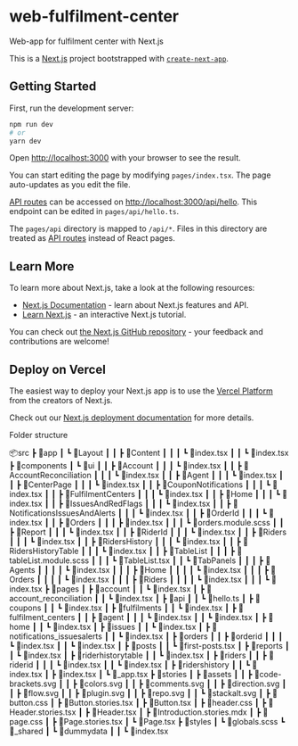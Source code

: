 

# web-fulfilment-center
Web-app  for fulfilment center with Next.js


This is a [Next.js](https://nextjs.org/) project bootstrapped with [`create-next-app`](https://github.com/vercel/next.js/tree/canary/packages/create-next-app).

## Getting Started

First, run the development server:

```bash
npm run dev
# or
yarn dev
```

Open [http://localhost:3000](http://localhost:3000) with your browser to see the result.

You can start editing the page by modifying `pages/index.tsx`. The page auto-updates as you edit the file.

[API routes](https://nextjs.org/docs/api-routes/introduction) can be accessed on [http://localhost:3000/api/hello](http://localhost:3000/api/hello). This endpoint can be edited in `pages/api/hello.ts`.

The `pages/api` directory is mapped to `/api/*`. Files in this directory are treated as [API routes](https://nextjs.org/docs/api-routes/introduction) instead of React pages.

## Learn More

To learn more about Next.js, take a look at the following resources:

- [Next.js Documentation](https://nextjs.org/docs) - learn about Next.js features and API.
- [Learn Next.js](https://nextjs.org/learn) - an interactive Next.js tutorial.

You can check out [the Next.js GitHub repository](https://github.com/vercel/next.js/) - your feedback and contributions are welcome!

## Deploy on Vercel

The easiest way to deploy your Next.js app is to use the [Vercel Platform](https://vercel.com/new?utm_medium=default-template&filter=next.js&utm_source=create-next-app&utm_campaign=create-next-app-readme) from the creators of Next.js.

Check out our [Next.js deployment documentation](https://nextjs.org/docs/deployment) for more details.



Folder structure

📦src
 ┣ 📂app
 ┃ ┗ 📂Layout
 ┃ ┃ ┣ 📂Content
 ┃ ┃ ┃ ┗ 📜index.tsx
 ┃ ┃ ┗ 📜index.tsx
 ┣ 📂components
 ┃ ┗ 📂ui
 ┃ ┃ ┣ 📂Account
 ┃ ┃ ┃ ┗ 📜index.tsx
 ┃ ┃ ┣ 📂AccountReconciliation
 ┃ ┃ ┃ ┗ 📜index.tsx
 ┃ ┃ ┣ 📂Agent
 ┃ ┃ ┃ ┗ 📜index.tsx
 ┃ ┃ ┣ 📂CenterPage
 ┃ ┃ ┃ ┗ 📜index.tsx
 ┃ ┃ ┣ 📂CouponNotifications
 ┃ ┃ ┃ ┗ 📜index.tsx
 ┃ ┃ ┣ 📂FulfilmentCenters
 ┃ ┃ ┃ ┗ 📜index.tsx
 ┃ ┃ ┣ 📂Home
 ┃ ┃ ┃ ┗ 📜index.tsx
 ┃ ┃ ┣ 📂IssuesAndRedFlags
 ┃ ┃ ┃ ┗ 📜index.tsx
 ┃ ┃ ┣ 📂NotificationsIssuesAndAlerts
 ┃ ┃ ┃ ┗ 📜index.tsx
 ┃ ┃ ┣ 📂OrderId
 ┃ ┃ ┃ ┗ 📜index.tsx
 ┃ ┃ ┣ 📂Orders
 ┃ ┃ ┃ ┣ 📜index.tsx
 ┃ ┃ ┃ ┗ 📜orders.module.scss
 ┃ ┃ ┣ 📂Report
 ┃ ┃ ┃ ┗ 📜index.tsx
 ┃ ┃ ┣ 📂RiderId
 ┃ ┃ ┃ ┗ 📜index.tsx
 ┃ ┃ ┣ 📂Riders
 ┃ ┃ ┃ ┗ 📜index.tsx
 ┃ ┃ ┣ 📂RidersHistory
 ┃ ┃ ┃ ┗ 📜index.tsx
 ┃ ┃ ┣ 📂RidersHistoryTable
 ┃ ┃ ┃ ┗ 📜index.tsx
 ┃ ┃ ┣ 📂TableList
 ┃ ┃ ┃ ┣ 📜tableList.module.scss
 ┃ ┃ ┃ ┗ 📜TableList.tsx
 ┃ ┃ ┗ 📂TabPanels
 ┃ ┃ ┃ ┣ 📂Agents
 ┃ ┃ ┃ ┃ ┗ 📜index.tsx
 ┃ ┃ ┃ ┣ 📂Home
 ┃ ┃ ┃ ┃ ┗ 📜index.tsx
 ┃ ┃ ┃ ┣ 📂Orders
 ┃ ┃ ┃ ┃ ┗ 📜index.tsx
 ┃ ┃ ┃ ┣ 📂Riders
 ┃ ┃ ┃ ┃ ┗ 📜index.tsx
 ┃ ┃ ┃ ┗ 📜index.tsx
 ┣ 📂pages
 ┃ ┣ 📂account
 ┃ ┃ ┗ 📜index.tsx
 ┃ ┣ 📂account_reconciliation
 ┃ ┃ ┗ 📜index.tsx
 ┃ ┣ 📂api
 ┃ ┃ ┗ 📜hello.ts
 ┃ ┣ 📂coupons
 ┃ ┃ ┗ 📜index.tsx
 ┃ ┣ 📂fulfilments
 ┃ ┃ ┗ 📜index.tsx
 ┃ ┣ 📂fulfilment_centers
 ┃ ┃ ┣ 📂agent
 ┃ ┃ ┃ ┗ 📜index.tsx
 ┃ ┃ ┗ 📜index.tsx
 ┃ ┣ 📂home
 ┃ ┃ ┗ 📜index.tsx
 ┃ ┣ 📂issues
 ┃ ┃ ┗ 📜index.tsx
 ┃ ┣ 📂notifications_issuesalerts
 ┃ ┃ ┗ 📜index.tsx
 ┃ ┣ 📂orders
 ┃ ┃ ┣ 📂orderid
 ┃ ┃ ┃ ┗ 📜index.tsx
 ┃ ┃ ┗ 📜index.tsx
 ┃ ┣ 📂posts
 ┃ ┃ ┗ 📜first-posts.tsx
 ┃ ┣ 📂reports
 ┃ ┃ ┗ 📜index.tsx
 ┃ ┣ 📂riderhistorytable
 ┃ ┃ ┗ 📜index.tsx
 ┃ ┣ 📂riders
 ┃ ┃ ┣ 📂riderid
 ┃ ┃ ┃ ┗ 📜index.tsx
 ┃ ┃ ┗ 📜index.tsx
 ┃ ┣ 📂ridershistory
 ┃ ┃ ┗ 📜index.tsx
 ┃ ┣ 📜index.tsx
 ┃ ┗ 📜_app.tsx
 ┣ 📂stories
 ┃ ┣ 📂assets
 ┃ ┃ ┣ 📜code-brackets.svg
 ┃ ┃ ┣ 📜colors.svg
 ┃ ┃ ┣ 📜comments.svg
 ┃ ┃ ┣ 📜direction.svg
 ┃ ┃ ┣ 📜flow.svg
 ┃ ┃ ┣ 📜plugin.svg
 ┃ ┃ ┣ 📜repo.svg
 ┃ ┃ ┗ 📜stackalt.svg
 ┃ ┣ 📜button.css
 ┃ ┣ 📜Button.stories.tsx
 ┃ ┣ 📜Button.tsx
 ┃ ┣ 📜header.css
 ┃ ┣ 📜Header.stories.tsx
 ┃ ┣ 📜Header.tsx
 ┃ ┣ 📜Introduction.stories.mdx
 ┃ ┣ 📜page.css
 ┃ ┣ 📜Page.stories.tsx
 ┃ ┗ 📜Page.tsx
 ┣ 📂styles
 ┃ ┗ 📜globals.scss
 ┗ 📂_shared
 ┃ ┗ 📂dummydata
 ┃ ┃ ┗ 📜index.tsx
